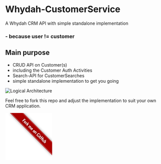 # Whydah-CustomerService
A Whydah CRM API with simple standalone implementation 

### - because user != customer


## Main purpose
- CRUD API on Customer(s)
 - including the Customer Auth Activities
- Search-API for CustomerSearches
- simple standalone implementation to get you going
 
![Logical Architecture](https://raw.githubusercontent.com/Cantara/Whydah-CustomerService/master/images/Whydah-CS-Logical-Architecture.png)

Feel free to fork this repo and adjust the implementation to suit your own CRM application.

![Fork me on GitHub](https://raw.githubusercontent.com/Cantara/Whydah/master/images/forkme_right_red_aa0000.png)


